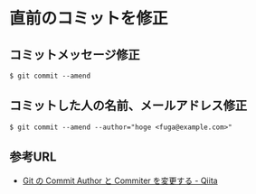 # 直前のコミットを修正

## コミットメッセージ修正

```
$ git commit --amend
```

## コミットした人の名前、メールアドレス修正

```
$ git commit --amend --author="hoge <fuga@example.com>"
```

## 参考URL

- [Git の Commit Author と Commiter を変更する - Qiita](https://qiita.com/sea_mountain/items/d70216a5bc16a88ed932)

